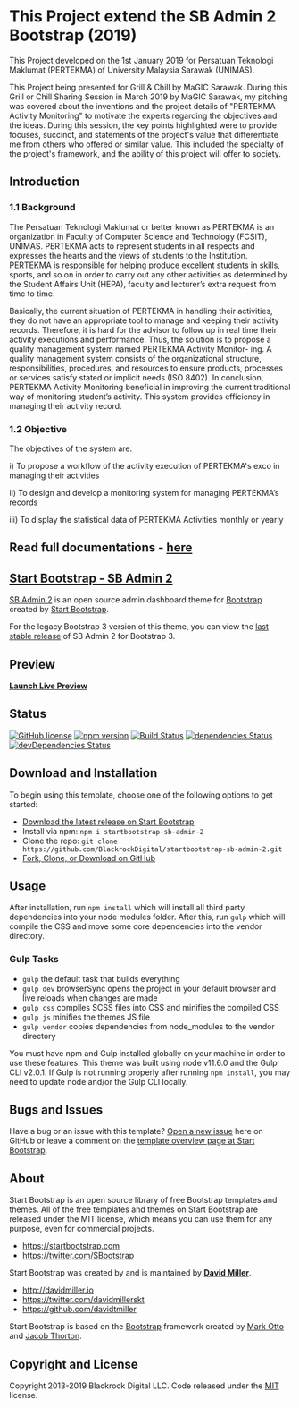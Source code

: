 # This Project extend the SB Admin 2 Bootstrap (2019)
This Project developed on the 1st January 2019 for Persatuan Teknologi Maklumat (PERTEKMA) of University Malaysia Sarawak (UNIMAS).


This Project being presented for Grill & Chill by MaGIC Sarawak. During this Grill or Chill Sharing Session in March 2019 by MaGIC Sarawak, my pitching was covered about the inventions and the project details of "PERTEKMA Activity Monitoring" to motivate the experts regarding the objectives and the ideas. During this session, the key points highlighted were to provide focuses, succinct, and statements of the project's value that differentiate me from others who offered or similar value. This included the specialty of the project's framework, and the ability of this project will offer to society. 


## Introduction
### 1.1 Background
The Persatuan Teknologi Maklumat or better known as PERTEKMA is an organization in Faculty of Computer Science and Technology (FCSIT), UNIMAS. PERTEKMA acts to represent students in all respects and expresses the hearts and the views of students to the Institution. PERTEKMA is responsible for helping produce excellent students in skills, sports, and so on in order to carry out any other activities as determined by the Student Affairs Unit (HEPA), faculty and lecturer’s extra request from time to time.


Basically, the current situation of PERTEKMA in handling their activities, they do not have an appropriate tool to manage and keeping their activity records. Therefore, it is hard for the advisor to follow up in real time their activity executions and performance. Thus, the solution is to propose a quality management system named PERTEKMA Activity Monitor- ing. A quality management system consists of the organizational structure, responsibilities, procedures, and resources to ensure products, processes or services satisfy stated or implicit needs (ISO 8402). In conclusion, PERTEKMA Activity Monitoring beneficial in improving the current traditional way of monitoring student’s activity. This system provides efficiency in managing their activity record.

### 1.2 Objective
The objectives of the system are:

i) To propose a workflow of the activity execution of PERTEKMA's exco in managing their activities

ii) To design and develop a monitoring system for managing PERTEKMA’s records

iii) To display the statistical data of PERTEKMA Activities monthly or yearly


## Read full documentations - [here](https://github.com/sulaihasubi/pertekma-activity-monitoring/blob/main/PERTEKMA%20Activity%20Monitoring-Thesis.pdf)

## [Start Bootstrap - SB Admin 2](https://startbootstrap.com/template-overviews/sb-admin-2/)

[SB Admin 2](https://startbootstrap.com/template-overviews/sb-admin-2/) is an open source admin dashboard theme for [Bootstrap](http://getbootstrap.com/) created by [Start Bootstrap](http://startbootstrap.com/).

For the legacy Bootstrap 3 version of this theme, you can view the [last stable release](https://github.com/BlackrockDigital/startbootstrap-sb-admin-2/releases/tag/v3.3.7%2B1) of SB Admin 2 for Bootstrap 3.

## Preview

<!-- [![SB Admin 2 Preview](https://startbootstrap.com/assets/img/templates/sb-admin-2.jpg)](https://blackrockdigital.github.io/startbootstrap-sb-admin-2/) -->
<!-- 
**[Launch Live Preview](https://blackrockdigital.github.io/startbootstrap-sb-admin-2/)** -->

**[Launch Live Preview](https://startbootstrap.com/previews/sb-admin-2)**

## Status

[![GitHub license](https://img.shields.io/badge/license-MIT-blue.svg)](https://raw.githubusercontent.com/BlackrockDigital/startbootstrap-sb-admin-2/master/LICENSE)
[![npm version](https://img.shields.io/npm/v/startbootstrap-sb-admin-2.svg)](https://www.npmjs.com/package/startbootstrap-sb-admin-2)
[![Build Status](https://travis-ci.org/BlackrockDigital/startbootstrap-sb-admin-2.svg?branch=master)](https://travis-ci.org/BlackrockDigital/startbootstrap-sb-admin-2)
[![dependencies Status](https://david-dm.org/BlackrockDigital/startbootstrap-sb-admin-2/status.svg)](https://david-dm.org/BlackrockDigital/startbootstrap-sb-admin-2)
[![devDependencies Status](https://david-dm.org/BlackrockDigital/startbootstrap-sb-admin-2/dev-status.svg)](https://david-dm.org/BlackrockDigital/startbootstrap-sb-admin-2?type=dev)

## Download and Installation

To begin using this template, choose one of the following options to get started:

-   [Download the latest release on Start Bootstrap](https://startbootstrap.com/template-overviews/sb-admin-2/)
-   Install via npm: `npm i startbootstrap-sb-admin-2`
-   Clone the repo: `git clone https://github.com/BlackrockDigital/startbootstrap-sb-admin-2.git`
-   [Fork, Clone, or Download on GitHub](https://github.com/BlackrockDigital/startbootstrap-sb-admin-2)

## Usage

After installation, run `npm install` which will install all third party dependencies into your node modules folder. After this, run `gulp` which will compile the CSS and move some core dependencies into the vendor directory.

### Gulp Tasks

-   `gulp` the default task that builds everything
-   `gulp dev` browserSync opens the project in your default browser and live reloads when changes are made
-   `gulp css` compiles SCSS files into CSS and minifies the compiled CSS
-   `gulp js` minifies the themes JS file
-   `gulp vendor` copies dependencies from node_modules to the vendor directory

You must have npm and Gulp installed globally on your machine in order to use these features. This theme was built using node v11.6.0 and the Gulp CLI v2.0.1. If Gulp is not running properly after running `npm install`, you may need to update node and/or the Gulp CLI locally.

## Bugs and Issues

Have a bug or an issue with this template? [Open a new issue](https://github.com/BlackrockDigital/startbootstrap-sb-admin-2/issues) here on GitHub or leave a comment on the [template overview page at Start Bootstrap](http://startbootstrap.com/template-overviews/sb-admin-2/).

## About

Start Bootstrap is an open source library of free Bootstrap templates and themes. All of the free templates and themes on Start Bootstrap are released under the MIT license, which means you can use them for any purpose, even for commercial projects.

-   <https://startbootstrap.com>
-   <https://twitter.com/SBootstrap>

Start Bootstrap was created by and is maintained by **[David Miller](http://davidmiller.io/)**.

-   <http://davidmiller.io>
-   <https://twitter.com/davidmillerskt>
-   <https://github.com/davidtmiller>

Start Bootstrap is based on the [Bootstrap](http://getbootstrap.com/) framework created by [Mark Otto](https://twitter.com/mdo) and [Jacob Thorton](https://twitter.com/fat).

## Copyright and License

Copyright 2013-2019 Blackrock Digital LLC. Code released under the [MIT](https://github.com/BlackrockDigital/startbootstrap-resume/blob/gh-pages/LICENSE) license.
